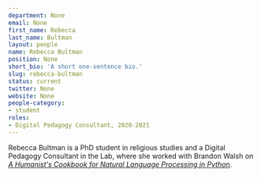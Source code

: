 ```yaml
---
department: None
email: None
first_name: Rebecca
last_name: Bultman
layout: people
name: Rebecca Bultman
position: None
short_bio: 'A short one-sentence bio.'
slug: rebecca-bultman
status: current
twitter: None
website: None
people-category:
- student
roles:
- Digital Pedagogy Consultant, 2020-2021
---
```

Rebecca Bultman is a PhD student in religious studies and a Digital Pedagogy Consultant in the Lab, where she worked with Brandon Walsh on _[A Humanist's Cookbook for Natural Language Processing in Python](/work/a-humanists-cookbook-for-natural-language-processing-in-python/)_.